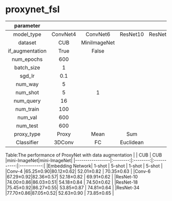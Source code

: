 # proxynet_fsl

|parameter        |          |             |             |             |             |
|:---------------:|:--------:|:-----------:|:-----------:|:-----------:|:-----------:|
|model_type       |ConvNet4  |ConvNet6     |   ResNet10  |   ResNet18  |   ResNet34  |
|dataset          |CUB       |MiniImageNet |             |             |             |
|if_augmentation  |True      |False        |             |             |             |
|num_epochs       |600       |             |             |             |             |
|batch_size       |1         |             |             |             |             |
|sgd_lr           |0.1       |             |             |             |             |
|num_way          |5         |             |             |             |             |
|num_shot         |5         |1            |             |             |             |
|num_query        |16        |             |             |             |             |
|num_train        |100       |             |             |             |             |
|num_val          |600       |             |             |             |             |
|num_test         |600       |             |             |             |             |
|proxy_type       |Proxy     |Mean         |     Sum     |             |             |
|Classifier       |3DConv    |FC           |  Euclidean  |             |             |

Table:The performance of ProxyNet with data augmentation
|                 |    CUB   |    CUB   |mini-ImageNet|mini-ImageNet|
|-----------------|:--------:|:--------:|:-----------:|:-----------:|
|Embedding Network|  1-shot  |  5-shot  |    1-shot   |    5-shot   |
|Conv-4           |65.25±0.90|80.12±0.62|  52.01±0.82 |  70.35±0.63 |
|Conv-6           |67.29±0.92|82.36±0.57|  52.18±0.82 |  69.91±0.62 |
|ResNet-10        |74.00±0.86|86.03±0.51|  54.18±0.84 |  74.50±0.62 |
|ResNet-18        |75.45±0.92|86.27±0.55|  53.85±0.87 |  74.81±0.64 |
|ResNet-34        |77.70±0.86|87.05±0.52|  52.63±0.90 |  73.85±0.65 |

